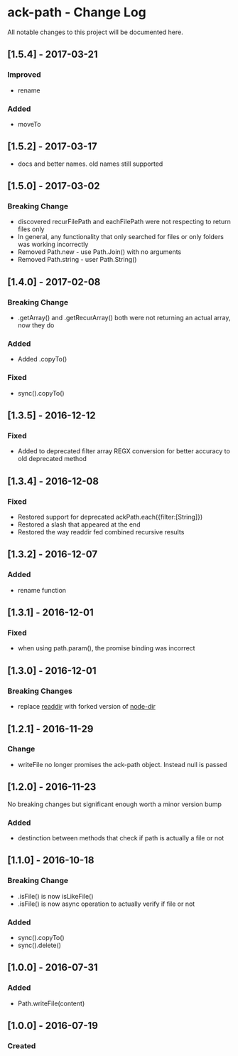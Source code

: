 # ack-path - Change Log
All notable changes to this project will be documented here.

## [1.5.4] - 2017-03-21
### Improved
- rename
### Added
- moveTo

## [1.5.2] - 2017-03-17
- docs and better names. old names still supported

## [1.5.0] - 2017-03-02
### Breaking Change
- discovered recurFilePath and eachFilePath were not respecting to return files only
- In general, any functionality that only searched for files or only folders was working incorrectly
- Removed Path.new - use Path.Join() with no arguments
- Removed Path.string - user Path.String()

## [1.4.0] - 2017-02-08
### Breaking Change
- .getArray() and .getRecurArray() both were not returning an actual array, now they do
### Added
- Added .copyTo()
### Fixed
- sync().copyTo()

## [1.3.5] - 2016-12-12
### Fixed
- Added to deprecated filter array REGX conversion for better accuracy to old deprecated method

## [1.3.4] - 2016-12-08
### Fixed
- Restored support for deprecated ackPath.each({filter:[String]})
- Restored a slash that appeared at the end
- Restored the way readdir fed combined recursive results

## [1.3.2] - 2016-12-07
### Added
- rename function

## [1.3.1] - 2016-12-01
### Fixed
- when using path.param(), the promise binding was incorrect

## [1.3.0] - 2016-12-01
### Breaking Changes
- replace [readdir](https://www.npmjs.com/package/readdir) with forked version of [node-dir](https://github.com/AckerApple/node-dir)

## [1.2.1] - 2016-11-29
### Change
- writeFile no longer promises the ack-path object. Instead null is passed

## [1.2.0] - 2016-11-23
No breaking changes but significant enough worth a minor version bump
### Added
- destinction between methods that check if path is actually a file or not


## [1.1.0] - 2016-10-18
### Breaking Change
- .isFile() is now isLikeFile()
- .isFile() is now async operation to actually verify if file or not
### Added
- sync().copyTo()
- sync().delete()

## [1.0.0] - 2016-07-31
### Added
- Path.writeFile(content)

## [1.0.0] - 2016-07-19
### Created
